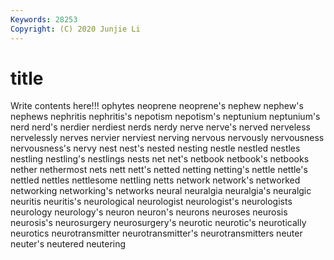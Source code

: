 ```yaml
---
Keywords: 28253
Copyright: (C) 2020 Junjie Li
---
```


# title

Write contents here!!!
ophytes 
neoprene
neoprene's 
nephew 
nephew's 
nephews 
nephritis 
nephritis's 
nepotism 
nepotism's 
neptunium 
neptunium's
nerd 
nerd's 
nerdier 
nerdiest 
nerds 
nerdy 
nerve 
nerve's 
nerved 
nerveless
nervelessly 
nerves 
nervier 
nerviest 
nerving 
nervous 
nervously 
nervousness 
nervousness's 
nervy
nest 
nest's 
nested 
nesting 
nestle 
nestled 
nestles 
nestling 
nestling's 
nestlings
nests 
net 
net's 
netbook 
netbook's 
netbooks 
nether 
nethermost 
nets 
nett
nett's 
netted 
netting 
netting's 
nettle 
nettle's 
nettled 
nettles 
nettlesome 
nettling
netts 
network 
network's 
networked 
networking 
networking's 
networks 
neural 
neuralgia 
neuralgia's
neuralgic 
neuritis 
neuritis's 
neurological 
neurologist 
neurologist's 
neurologists 
neurology 
neurology's 
neuron
neuron's 
neurons 
neuroses 
neurosis 
neurosis's 
neurosurgery 
neurosurgery's 
neurotic 
neurotic's 
neurotically
neurotics 
neurotransmitter 
neurotransmitter's 
neurotransmitters 
neuter 
neuter's 
neutered 
neutering 
